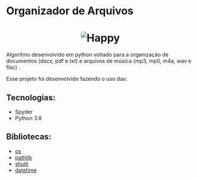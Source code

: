 # Organizador de Arquivos
<h1 align='center' >
  <img alt='Happy' src='https://www.google.com/url?sa=i&url=https%3A%2F%2Fdev.to%2Fmwissem%2Fpython-programming-series-part-1--introduction-59n2&psig=AOvVaw0M5_dQ6mj0FGRziHMjJyG0&ust=1604071630612000&source=images&cd=vfe&ved=0CAIQjRxqFwoTCMi-6dGO2uwCFQAAAAAdAAAAABAD' />
</h1>

Algoritmo desenvolvido em python voltado para a organização de documentos (docx, pdf e txt) e arquivos de música (mp3, mp0, m4a, wav e flac) .

Esse projeto foi desenvolvido fazendo o uso das:

## Tecnologias:

- Spyder
- Python 3.8

## Bibliotecas:

- [os](https://docs.python.org/pt-br/3.8/library/os.html)
- [pathlib](https://docs.python.org/pt-br/3.8/library/pathlib.html)
- [shutil](https://docs.python.org/pt-br/3.8/library/shutil.html)
- [datetime](https://docs.python.org/pt-br/3.8/library/datetime.html)

